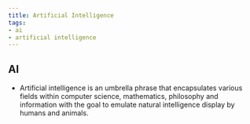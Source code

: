 ```yaml
---
title: Artificial Intelligence
tags:
- ai
- artificial intelligence
---
```


## AI

- Artificial intelligence is an umbrella phrase that encapsulates various fields within computer science, mathematics, philosophy and information with the goal to emulate natural intelligence display by humans and animals.
